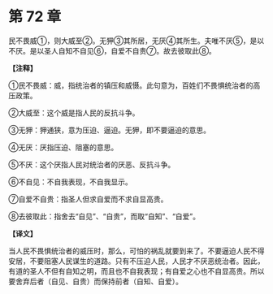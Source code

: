 # 第 72 章

民不畏威①，则大威至②。无狎③其所居，无厌④其所生。夫唯不厌⑤，是以不厌。是以圣人自知不自见⑥，自爱不自贵⑦。故去彼取此⑧。

**【注释】**


①民不畏威：威，指统治者的镇压和威慑。此句意为，百姓们不畏惧统治者的高压政策。

②大威至：这个威是指人民的反抗斗争。

③无狎：狎通狭，意为压迫、逼迫。无狎，即不要逼迫的意思。

④无厌：厌指压迫、阻塞的意思。

⑤不厌：这个厌指人民对统治者的厌恶、反抗斗争。

⑥不自见：不自我表现，不自我显示。

⑦自爱不自贵：指圣人但求自爱而不求自显高贵。

⑧去彼取此：指舍去“自见”、“自贵”，而取“自知”、“自爱”。


**【译文】**

当人民不畏惧统治者的威压时，那么，可怕的祸乱就要到来了。不要逼迫人民不得安居，不要阻塞人民谋生的道路。只有不压迫人民，人民才不厌恶统治者。因此，有道的圣人不但有自知之明，而且也不自我表现；有自爱之心也不自显高贵。所以要舍弃后者（自见、自贵）而保持前者（自知、自爱）。
